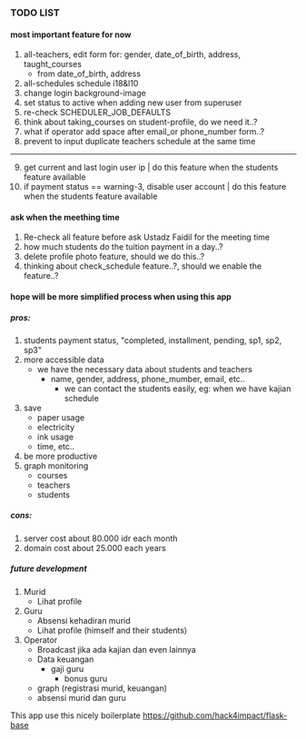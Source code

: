 ### TODO LIST

#### most important feature for now
1. all-teachers, edit form for: gender, date_of_birth, address, taught_courses
    - from date_of_birth, address
2. all-schedules
    schedule i18&l10
3. change login background-image
4. set status to active when adding new user from superuser
5. re-check SCHEDULER_JOB_DEFAULTS
6. think about taking_courses on student-profile, do we need it..?
7. what if operator add space after email_or phone_number form..?
8. prevent to input duplicate teachers schedule at the same time
----------------------------------------------------------------------------------
9. get current and last login user ip | do this feature when the students feature available
10. if payment status == warning-3, disable user account | do this feature when the students feature available

#### ask when the meething time
1. Re-check all feature before ask Ustadz Faidil for the meeting time
2. how much students do the tuition payment in a day..?
3. delete profile photo feature, should we do this..?
4. thinking about check_schedule feature..?, should we enable the feature..?

#### hope will be more simplified process when using this app
##### pros:
1. students payment status, "completed, installment, pending, sp1, sp2, sp3"
2. more accessible data
    - we have the necessary data about students and teachers
        - name, gender, address, phone_mumber, email, etc..
            - we can contact the students easily, eg: when we have kajian schedule
3. save
    - paper usage
    - electricity
    - ink usage
    - time, etc..
4. be more productive
5. graph monitoring
    - courses
    - teachers
    - students

##### cons:
1. server cost about 80.000 idr each month
2. domain cost about 25.000 each years

##### future development
1. Murid
    - Lihat profile
2. Guru
    - Absensi kehadiran murid
    - Lihat profile (himself and their students)
3. Operator
    - Broadcast jika ada kajian dan even lainnya
    - Data keuangan
        - gaji guru
            - bonus guru
    - graph (registrasi murid, keuangan)
    - absensi murid dan guru


This app use this nicely boilerplate
https://github.com/hack4impact/flask-base
